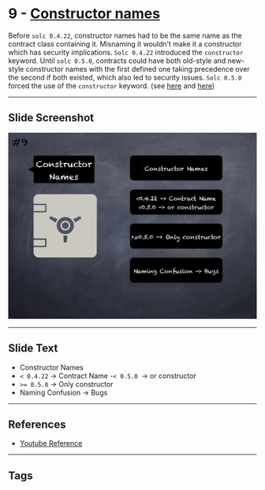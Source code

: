 # 9 - [Constructor names](Constructor%20names.md)
 Before `solc 0.4.22`, constructor names had to be the same name as the contract class containing it. Misnaming it wouldn’t make it a constructor which has security implications. `Solc 0.4.22` introduced the `constructor` keyword. Until `solc 0.5.0`, contracts could have both old-style and new-style constructor names with the first defined one taking precedence over the second if both existed, which also led to security issues. `Solc 0.5.0` forced the use of the `constructor` keyword. (see [here](https://github.com/crytic/slither/wiki/Detector-Documentation#multiple-constructor-schemes) and [here](https://swcregistry.io/docs/SWC-118))

___
## Slide Screenshot
![09.png](../images/pitfalls_and_best_practices101/009.png)
___
## Slide Text
- Constructor Names
- `< 0.4.22` -> Contract Name
-`< 0.5.0 `-> or constructor
- `>= 0.5.0` -> Only constructor
- Naming Confusion -> Bugs
___
## References
- [Youtube Reference](https://youtu.be/OOzyoaYIw2k?t=843)
___
## Tags